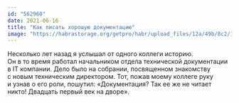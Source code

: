 ```yaml
---
id: "562960"
date: 2021-06-16
title: "Как писать хорошую документацию"
image: "https://habrastorage.org/getpro/habr/upload_files/12a/49b/8c2/12a49b8c2a0cbe1aab48f8506453146c.png"
---
```


Несколько лет назад я&nbsp;услышал от&nbsp;одного коллеги историю. Он&nbsp;в&nbsp;то&nbsp;время работал начальником
отдела технической документации в&nbsp;IT компании. Дело было на&nbsp;собрании, посвященном знакомству с&nbsp;новым
техническим директором. Тот, пожав моему коллеге руку и&nbsp;узнав о&nbsp;его роли, пошутил: &laquo;Документация? Так
ее&nbsp;же не&nbsp;читает никто! Двадцать первый век на&nbsp;дворе&raquo;.
